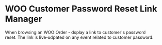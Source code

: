 # WOO Customer Password Reset Link Manager
 When browsing an WOO Order - dsplay a link to customer's password reset. The link is live-udpated on any event related to customer password.
